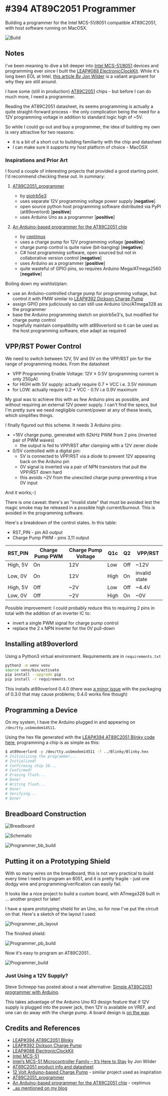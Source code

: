 # #394 AT89C2051 Programmer

Building a programmer for the Intel MCS-51/8051 compatible AT89C2051, with host software running on MacOSX.

![Build](./assets/Programmer_build.jpg?raw=true)

## Notes

I've been meaning to dive a bit deeper into
[Intel MCS-51/8051](https://en.wikipedia.org/wiki/Intel_MCS-51) devices and programming
ever since I built the [LEAP#088 ElectronicClockKit](../../ElectronicClockKit/).
While it's long been EOL at Intel, [this article By Jon Wilder](https://www.microcontrollertips.com/intels-mcs-51-microcontroller-family-stay/)
is a valiant argument for why they are still around.

I have some (still in production) [AT89C2051](https://www.microchip.com/wwwproducts/en/AT89c2051) chips -
but before I can do much more, I need a programmer.

Reading the AT89C2051 datasheet, its seems programming is actually a quite straight-forward process - the only complication
being the need for a 12V programming voltage in addition to standard logic high of ~5V.

So while I could go out and buy a programmer, the idea of building my own is very attractive for two reasons:

* it is a bit of a short cut to building familiarity with the chip and datasheet
* I can make sure it supports my host platform of choice - MacOSX

### Inspirations and Prior Art

I found a couple of interesting projects that provided a good starting point.
I'd recommend checking these out. In summary:

1. [AT89C2051_programmer](https://github.com/piotrb5e3/AT89C2051_programmer)
    * by [piotrb5e3](https://github.com/piotrb5e3)
    * uses separate 12V programming voltage power supply [**negative**]
    * open source python host programming software distributed via PyPI (at89overlord) [**positive**]
    * uses Arduino Uno as a programmer [**positive**]

2. [An Arduino-based programmer for the AT89C2051 chip](http://ceptimus.co.uk/?p=216)
    * by [ceptimus](http://ceptimus.co.uk/)
    * uses a charge pump for 12V programming voltage [**positive**]
    * charge pump control is quite naive (bit-banging) [**negative**]
    * C# host programming software, open sourced but not in collaborative version control [**negative**]
    * uses Arduino as a programmer [**positive**]
    * quite wasteful of GPIO pins, so requires Arduino Mega/ATmega2560 [**negative**]

Boiling down my wishlist/plan:

* use an Arduino-controlled charge pump for programming voltage, but control it with PMW similar to [LEAP#392 Dickson Charge Pump](../../../playground/DicksonChargePump/)
* assign GPIO pins judiciously so can still use Arduino Uno/ATmega328 as the programmer
* base the Arduino programming sketch on piotrb5e3's, but modified for charge pump control
* hopefully maintain compatibility with at89overlord so it can be used as the host programming software, else adapt as required

## VPP/RST Power Control

We need to switch between 12V, 5V and 0V on the VPP/RST pin for the range of programming modes.
From the datasheet

* VPP Programming Enable Voltage: 12V ± 0.5V (programming current is only 250µA)
* for HIGH with 5V supply: actually require 0.7 * VCC i.e. 3.5V minimum
* for LOW: actually require 0.2 * VCC - 0.1V i.e 0.9V maximum

My goal was to achieve this with as few Arduino pins as possible, and without requiring an external 12V power supply.
I can't find the specs, but I'm pretty sure we need negligible current/power at any of these levels, which simplifies things.

I finally figured out this scheme. It needs 3 Arduino pins:

* ~16V charge pump, generated with 62kHz PWM from 2 pins (inverted pair of PWM waves)
    * the output is fed to VPP/RST after clamping with a 12V zener diode
* 0/5V controlled with a digital pin:
    * 5V is connected to VPP/RST via a diode to prevent 12V appearing back on the Arduino pin
    * 0V signal is inverted via a pair of NPN transistors that pull the VPP/RST down hard
    * this avoids ~2V from the unexcited charge pump preventing a true 0V input

And it works;-)

There is one caveat: there's an "invalid state" that must be avoided lest the magic smoke may be released in a possible high current/burnout.
This is avoided in the programming software.

Here's a breakdown of the control states. In this table:

* RST_PIN - pin A0 output
* Charge Pump PWM - pins 3,11 output

| RST_PIN  | Charge Pump PWM | Charge Pump Voltage | Q1c  | Q2  | VPP/RST       |
|----------|-----------------|---------------------|------|-----|---------------|
| High, 5V | On              | 12V                 | Low  | Off | ~12V          |
| Low, 0V  | On              | 12V                 | High | On  | invalid state |
| High, 5V | Off             | ~2V                 | Low  | Off | ~4.4V         |
| Low, 0V  | Off             | ~2V                 | High | On  | ~0V           |

Possible improvement: I could probably reduce this to requiring 2 pins in total with the addition of an inverter IC to:

* invert a single PWM signal for charge pump control
* replace the 2 x NPN inverter for the 0V pull-down

## Installing at89overlord

Using a Python3 virtual environment. Requirements are in `requirements.txt`

```sh
python3 -m venv venv
source venv/bin/activate
pip install --upgrade pip
pip install -r requirements.txt
```

This installs at89overlord 0.4.0 (there was
[a minor issue](https://github.com/piotrb5e3/AT89C2051_programmer/issues/2)
with the packaging of 0.3.0 that may cause problems; 0.4.0 works fine though)

## Programming a Device

On my system, I have the Arduino plugged in and appearing on `/dev/tty.usbmodem14511`.

Using the hex file generated with the
[LEAP#394 AT89C2051 Blinky code here](../Blinky/),
programming a chip is as simple as this:

```sh
$ at89overlord -p /dev/tty.usbmodem14511 -f ../Blinky/Blinky.hex
# Initializing the programmer...
# Initialized!
# Confirming chip ID...
# Confirmed!
# Erasing flash...
# Done!
# Writing flash...
# Done!
# Verifying...
# Done!
```

## Breadboard Construction

![Breadboard](./assets/Programmer_bb.jpg?raw=true)

![Schematic](./assets/Programmer_schematic.jpg?raw=true)

![Programmer_bb_build](./assets/Programmer_bb_build.jpg?raw=true)

## Putting it on a Prototyping Shield

With so many wires on the breadboard, this is not very practical to build every time I need to program an 8051,
and it is pretty fragile - just one dodgy wire and programming/verification can easily fail.

It looks like a nice project to build a custom board, with ATmega328 built in ... another project for later!

I have a spare prototyping shield for an Uno, so for now I've put the circuit on that.
Here's a sketch of the layout I used:

![Programmer_pb_layout](./assets/Programmer_pb_layout.jpg?raw=true)

The finished shield:

![Programmer_pb_build](./assets/Programmer_pb_build.jpg?raw=true)

Now it's easy to program an AT89C2051..

![Programmer_build](./assets/Programmer_build.jpg?raw=true)

### Just Using a 12V Supply?

Steve Schnepp has posted about a neat alternative:
[Simple AT89C2051 programmer with Arduino](https://blog.pwkf.org/2022/08/27/simple-at89c2051-programmer.html).

This takes advantage of the Arduino Uno R3 design feature that if 12V supply is plugged into the power jack, then 12V is available on VREF, and one can do away with the charge pump. A board design is [on the way](https://github.com/tardate/LittleArduinoProjects/issues/39#issuecomment-2495921505).

## Credits and References

* [LEAP#394 AT89C2051 Blinky](../Blinky/)
* [LEAP#392 Dickson Charge Pump](../../../playground/DicksonChargePump/)
* [LEAP#088 ElectronicClockKit](../../../8051/ElectronicClockKit/)
* [Intel MCS-51](https://en.wikipedia.org/wiki/Intel_MCS-51)
* [Intel’s MCS-51 Microcontroller Family – It’s Here to Stay](https://www.microcontrollertips.com/intels-mcs-51-microcontroller-family-stay/) by Jon Wilder
* [AT89C2051 product info and datasheet](https://www.microchip.com/wwwproducts/en/AT89c2051)
* [12 Volt Arduino-based Charge Pump](https://sites.google.com/site/wayneholder/12-volt-charge-pump) - similar project used as inspiration
* [AT89C2051_programmer](https://github.com/piotrb5e3/AT89C2051_programmer)
* [An Arduino-based programmer for the AT89C2051 chip](http://ceptimus.co.uk/?p=216) - ceptimus
* [..as mentioned on my blog](https://blog.tardate.com/2018/06/leap394-arduino-8051-programmer.html)
